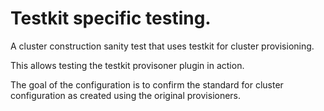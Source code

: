 # Testkit specific testing.

A cluster construction sanity test that uses testkit for cluster
provisioning.

This allows testing the testkit provisoner plugin in action.

The goal of the configuration is to confirm the standard for
cluster configuration as created using the original provisioners.

